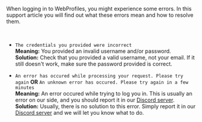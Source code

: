 When logging in to WebProfiles, you might experience some errors. In this support article you will find out what these errors mean and how to resolve them.

&nbsp;

- `The credentials you provided were incorrect`\
  **Meaning:** You provided an invalid username and/or password.\
  **Solution:** Check that you provided a valid username, not your email. If it still doesn't work, make sure the password provided is correct.

- `An error has occured while processing your request. Please try again` **OR** `An unknown error has occured. Please try again in a few minutes`\
  **Meaning:** An error occured while trying to log you in. This is usually an error on our side, and you should report it in our [Discord server](https://discord.gg/j6hwcDp6xN).\
  **Solution:** Usually, there is no solution to this error. Simply report it in our [Discord server](https://discord.gg/j6hwcDp6xN) and we will let you know what to do.
